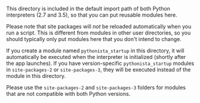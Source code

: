 This directory is included in the default import path of both Python interpreters (2.7 and 3.5), so that you can put reusable modules here.

Please note that site packages will *not* be reloaded automatically when you run a script. This is different from modules in other user directories, so you should typically only put modules here that you don't intend to change.

If you create a module named `pythonista_startup` in this directory, it will automatically be executed when the interpreter is initialized (shortly after the app launches). If you have version-specific `pythonista_startup` modules in `site-packages-2` or `site-packages-3`, they will be executed instead of the module in this directory.

Please use the `site-packages-2` and `site-packages-3` folders for modules that are not compatible with both Python versions.